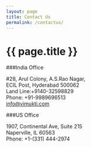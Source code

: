 ```yaml
---
layout: page
title: Contact Us
permalink: /contactus/
---
```

<h1>{{ page.title }}</h1>

###India Office

\#28, Arul Colony, A.S.Rao Nagar,
</br>  ECIL Post, Hyderabad 500062
</br> Land Line:+9140-32598829
</br> Phone: +91-9989696513
</br> [info@vimukti.com](mailto:info@vimukti.com)



###US Office

1907, Continental Ave, Suite 215
</br> Naperville, IL 60563
</br> Phone: +1-(331) 444-2974

